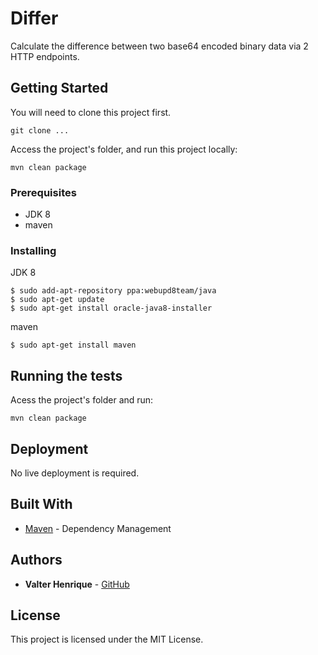 # Differ

Calculate the difference between two base64 encoded binary data via 2 HTTP endpoints.

## Getting Started

You will need to clone this project first.

```
git clone ...
```

Access the project's folder, and run this project locally: 

```
mvn clean package
```

### Prerequisites

* JDK 8
* maven

### Installing

JDK 8
```
$ sudo add-apt-repository ppa:webupd8team/java
$ sudo apt-get update
$ sudo apt-get install oracle-java8-installer

```

maven

```
$ sudo apt-get install maven
```

## Running the tests

Acess the project's folder and run:

```
mvn clean package
```

## Deployment

No live deployment is required.

## Built With

* [Maven](https://maven.apache.org/) - Dependency Management

## Authors

* **Valter Henrique** - [GitHub](https://github.com/valterhenrique)

## License

This project is licensed under the MIT License.